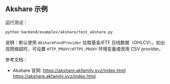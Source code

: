 ## Akshare 示例

运行测试：

```bash
python backend/examples/akshare/test_akshare.py
```

说明：默认使用 `AkshareFundProvider` 拉取基金/ETF 日线数据（OHLCV）。如出现网络超时，可设置 `HTTP_PROXY/HTTPS_PROXY` 环境变量或改用 CSV provider。

参考文档：

- Akshare 官网: https://akshare.akfamily.xyz/index.html
https://akshare.akfamily.xyz/index.html